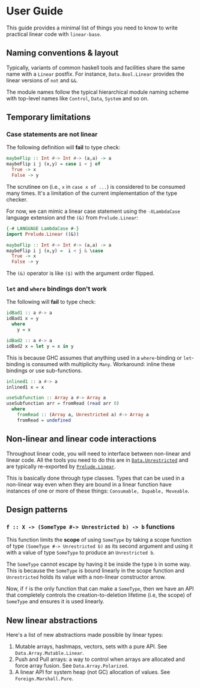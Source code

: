 # User Guide

This guide provides a minimal list of things you need to know to write
practical linear code with `linear-base`.

## Naming conventions & layout

Typically, variants of common haskell tools and facilities
share the same name with a `Linear` postfix. For instance,
`Data.Bool.Linear` provides the linear versions of `not`
and `&&`.

The module names follow the typical hierarchical module
naming scheme with top-level names like `Control`, `Data`, `System`
and so on.

## Temporary limitations

### Case statements are not linear

The following definition will **fail** to type check:

```haskell
maybeFlip :: Int #-> Int #-> (a,a) -> a
maybeFlip i j (x,y) = case i < j of
  True -> x
  False -> y
```

The scrutinee on (i.e., `x` in `case x of ...`) is considered to be
consumed many times. It's a limitation of the current implementation
of the type checker.

For now, we can mimic a linear case statement using the
`-XLambdaCase` language extension and the `(&)` from `Prelude.Linear`:

```haskell
{-# LANGUAGE LambdaCase #-}
import Prelude.Linear ((&))

maybeFlip :: Int #-> Int #-> (a,a) -> a
maybeFlip i j (x,y) =  i < j & \case
  True -> x
  False -> y
```

The `(&)` operator is like `($)` with the argument order flipped.

### `let` and `where` bindings don't work

The following will **fail** to type check:

```haskell
idBad1 :: a #-> a
idBad1 x = y
  where
    y = x

idBad2 :: a #-> a
idBad2 x = let y = x in y
```

This is because GHC assumes that anything used in a `where`-binding or
`let`-binding is consumed with multiplicity `Many`. Workaround: inline
these bindings or use sub-functions.

```haskell
inlined1 :: a #-> a
inlined1 x = x

useSubfunction :: Array a #-> Array a
useSubfunction arr = fromRead (read arr 0)
  where
    fromRead :: (Array a, Unrestricted a) #-> Array a
    fromRead = undefined
```

## Non-linear and linear code interactions

Throughout linear code, you will need to interface between non-linear
and linear code. All the tools you need to do this are in
[`Data.Unrestricted`] and are typically re-exported by
[`Prelude.Linear`].

This is basically done through type classes. Types that can be used in
a non-linear way even when they are bound in a linear function have
instances of one or more of these things: `Consumable, Dupable,
Moveable`.

## Design patterns

### `f :: X -> (SomeType #-> Unrestricted b) -> b` functions

This function limits the **scope** of using `SomeType` by taking
a scope function of type `(SomeType #-> Unrestricted b)`
as its second argument and using it with a value of type `SomeType` to
produce an `Unrestricted b`.

The `SomeType` cannot escape by having it be inside the type `b` 
in some way. This is because the `SomeType` is bound linearly in the scope
function and `Unrestricted` holds its value with a non-linear constructor
arrow.

Now, if `f` is the only function that can make a `SomeType`,
then we have an API that completely controls the creation-to-deletion
lifetime (i.e, the scope) of `SomeType` and ensures it is used linearly.

## New linear abstractions

Here's a list of new abstractions made possible by linear types:

1. Mutable arrays, hashmaps, vectors, sets with a pure API. See
   `Data.Array.Mutable.Linear`.
2. Push and Pull arrays: a way to control when arrays are allocated
   and force array fusion. See `Data.Array.Polarized`.
3. A linear API for system heap (not GC) allocation of values. See
   `Foreign.Marshall.Pure`.

[`Data.Unrestricted`]: ../src/Data/Unrestricted/Linear.hs
[`Prelude.Linear`]: ../src/Prelude/Linear.hs
